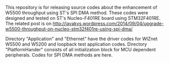 This repository is for releasing source codes about the enhancement of W5500 throughput using ST's SPI DMA method. These codes were designed and tested on ST's Nucleo-F401RE board using STM32F401RE. The related post is on http://javakys.wordpress.com/2014/09/04/upgrade-w5500-throughput-on-nucleo-stm32f401re-using-spi-dma/

Directory "Application" and "Ethernet" have the driver codes for WIZnet W5500 and W5200 and loopback test application codes. Directory "PlatformHander" consists of all initialization block for MCU dependent peripherals. Codes for SPI DMA methods are here.
